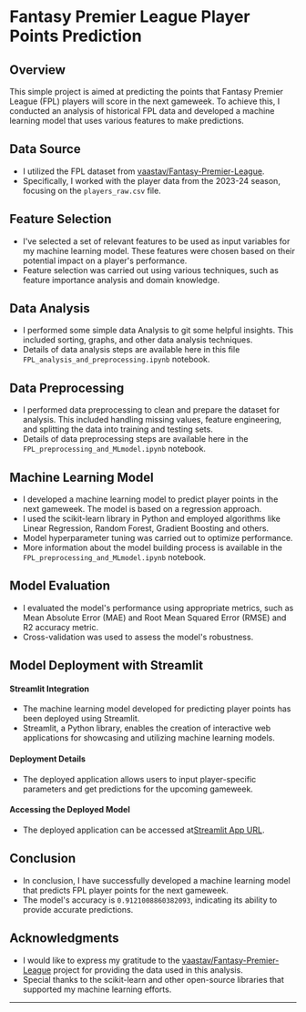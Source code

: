 # Fantasy Premier League Player Points Prediction 

## Overview

This simple project is aimed at predicting the points that Fantasy Premier League (FPL) players will score in the next gameweek. To achieve this, I conducted an analysis of historical FPL data and developed a machine learning model that uses various features to make predictions. 

## Data Source

- I utilized the FPL dataset from [vaastav/Fantasy-Premier-League](https://github.com/vaastav/Fantasy-Premier-League).
- Specifically, I worked with the player data from the 2023-24 season, focusing on the `players_raw.csv` file.

## Feature Selection

- I've selected a set of relevant features to be used as input variables for my machine learning model. These features were chosen based on their potential impact on a player's performance.
- Feature selection was carried out using various techniques, such as feature importance analysis and domain knowledge.

## Data Analysis

- I performed some simple data Analysis to git some helpful insights. This included sorting, graphs, and other data analysis techniques.
- Details of data analysis steps are available here in this file `FPL_analysis_and_preprocessing.ipynb` notebook.


## Data Preprocessing

- I performed data preprocessing to clean and prepare the dataset for analysis. This included handling missing values, feature engineering, and splitting the data into training and testing sets.
- Details of data preprocessing steps are available here in the `FPL_preprocessing_and_MLmodel.ipynb` notebook.


## Machine Learning Model

- I developed a machine learning model to predict player points in the next gameweek. The model is based on a regression approach.
- I used the scikit-learn library in Python and employed algorithms like Linear Regression, Random Forest, Gradient Boosting and others.
- Model hyperparameter tuning was carried out to optimize performance.
- More information about the model building process is available in the `FPL_preprocessing_and_MLmodel.ipynb` notebook.

## Model Evaluation

- I evaluated the model's performance using appropriate metrics, such as Mean Absolute Error (MAE) and Root Mean Squared Error (RMSE) and R2 accuracy metric.
- Cross-validation was used to assess the model's robustness.

## Model Deployment with Streamlit

#### Streamlit Integration
- The machine learning model developed for predicting player points has been deployed using Streamlit.
- Streamlit, a Python library, enables the creation of interactive web applications for showcasing and utilizing machine learning models.

#### Deployment Details
- The deployed application allows users to input player-specific parameters and get predictions for the upcoming gameweek.

#### Accessing the Deployed Model
- The deployed application can be accessed at[Streamlit App URL](link_to_your_streamlit_app).


## Conclusion

- In conclusion, I have successfully developed a machine learning model that predicts FPL player points for the next gameweek.
- The model's accuracy is `0.9121008860382093`, indicating its ability to provide accurate predictions.


## Acknowledgments

- I would like to express my gratitude to the [vaastav/Fantasy-Premier-League](https://github.com/vaastav/Fantasy-Premier-League) project for providing the data used in this analysis.
- Special thanks to the scikit-learn and other open-source libraries that supported my machine learning efforts.

---

